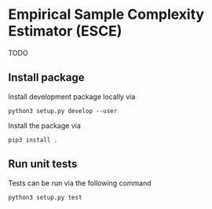 # Empirical Sample Complexity Estimator (ESCE)

TODO

## Install package

Install development package locally via

```
python3 setup.py develop --user
```

Install the package via

```
pip3 install .
```

## Run unit tests

Tests can be run via the following command

```
python3 setup.py test
```